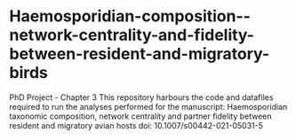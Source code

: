 # Haemosporidian-composition--network-centrality-and-fidelity-between-resident-and-migratory-birds
PhD Project - Chapter 3
This repository harbours the code and datafiles required to run the analyses performed for the manuscript:
Haemosporidian taxonomic composition, network centrality and partner fidelity between resident and migratory avian hosts
doi: 10.1007/s00442-021-05031-5
